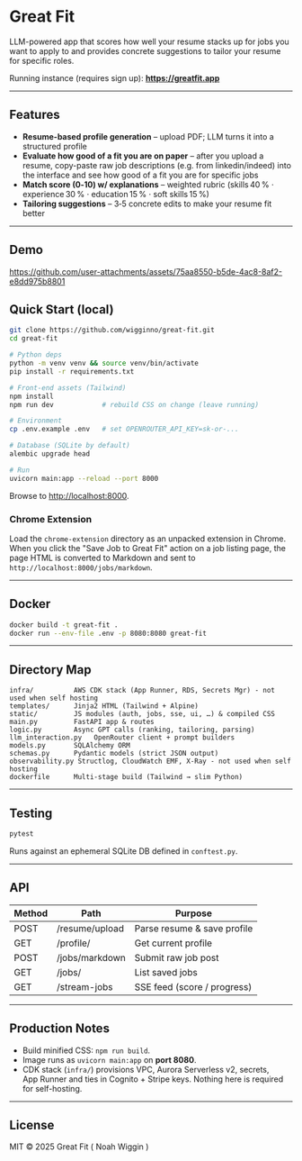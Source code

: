 # Great Fit
LLM-powered app that scores how well your resume stacks up for jobs you want to apply to and provides concrete suggestions to tailor your resume for specific roles.

Running instance (requires sign up): **https://greatfit.app**

---

## Features
* **Resume-based profile generation** – upload PDF; LLM turns it into a structured profile
* **Evaluate how good of a fit you are on paper** – after you upload a resume, copy-paste raw job descriptions (e.g. from linkedin/indeed) into the interface and see how good of a fit you are for specific jobs
* **Match score (0‑10) w/ explanations** – weighted rubric (skills 40 % · experience 30 % · education 15 % · soft skills 15 %)
* **Tailoring suggestions** – 3‑5 concrete edits to make your resume fit better

---

## Demo

https://github.com/user-attachments/assets/75aa8550-b5de-4ac8-8af2-e8dd975b8801

## Quick Start (local)

```bash
git clone https://github.com/wigginno/great-fit.git
cd great-fit

# Python deps
python -m venv venv && source venv/bin/activate
pip install -r requirements.txt

# Front‑end assets (Tailwind)
npm install
npm run dev            # rebuild CSS on change (leave running)

# Environment
cp .env.example .env   # set OPENROUTER_API_KEY=sk‑or‑...

# Database (SQLite by default)
alembic upgrade head

# Run
uvicorn main:app --reload --port 8000
````

Browse to [http://localhost:8000](http://localhost:8000).

### Chrome Extension

Load the `chrome-extension` directory as an unpacked extension in Chrome.
When you click the "Save Job to Great Fit" action on a job listing page,
the page HTML is converted to Markdown and sent to
`http://localhost:8000/jobs/markdown`.

---

## Docker

```bash
docker build -t great-fit .
docker run --env-file .env -p 8080:8080 great-fit
```

---

## Directory Map

```
infra/          AWS CDK stack (App Runner, RDS, Secrets Mgr) - not used when self hosting
templates/      Jinja2 HTML (Tailwind + Alpine)
static/         JS modules (auth, jobs, sse, ui, …) & compiled CSS
main.py         FastAPI app & routes
logic.py        Async GPT calls (ranking, tailoring, parsing)
llm_interaction.py   OpenRouter client + prompt builders
models.py       SQLAlchemy ORM
schemas.py      Pydantic models (strict JSON output)
observability.py Structlog, CloudWatch EMF, X‑Ray - not used when self hosting
dockerfile      Multi‑stage build (Tailwind → slim Python)
```

---

## Testing

```bash
pytest
```

Runs against an ephemeral SQLite DB defined in `conftest.py`.

---

## API

| Method | Path           | Purpose                     |
| ------ | -------------- | --------------------------- |
| POST   | /resume/upload | Parse resume & save profile |
| GET    | /profile/      | Get current profile         |
| POST   | /jobs/markdown | Submit raw job post         |
| GET    | /jobs/         | List saved jobs             |
| GET    | /stream-jobs   | SSE feed (score / progress) |

---

## Production Notes

* Build minified CSS: `npm run build`.
* Image runs as `uvicorn main:app` on **port 8080**.
* CDK stack (`infra/`) provisions VPC, Aurora Serverless v2, secrets, App Runner and ties in Cognito + Stripe keys. Nothing here is required for self-hosting.

---

## License

MIT © 2025 Great Fit ( Noah Wiggin )
